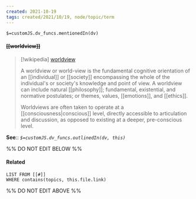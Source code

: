 ```yaml
---
created: 2021-10-19
tags: created/2021/10/19, node/topic/term
---
```

`$=customJS.dv_funcs.mentionedIn(dv)`

#### <s class="topic-title">[[worldview]]</s>

> [!wikipedia] [worldview](https://en.wikipedia.org/wiki/Worldview)
> 
> A worldview or world-view is the fundamental cognitive orientation of an [[individual]] or [[society]] encompassing the whole of the individual's or society's knowledge and point of view.  A worldview can include natural [[philosophy]]; fundamental, existential, and normative postulates; or themes, values, [[emotions]], and [[ethics]].
> 
> Worldviews are often taken to operate at a [[consciousness|conscious]] level, directly accessible to articulation and discussion, as opposed to existing at a deeper, pre-conscious level.
>

 

**See**::
*`$=customJS.dv_funcs.outlinedIn(dv, this)`*

%% DO NOT EDIT BELOW %%
#### Related 
```dataview
LIST FROM [[#]]
WHERE contains(topics, this.file.link)
```
%% DO NOT EDIT ABOVE %%
